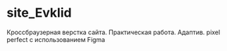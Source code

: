 # site_Evklid
Кроссбраузерная верстка сайта.
Практическая работа.
Адаптив.
pixel perfect  с использованием Figma
